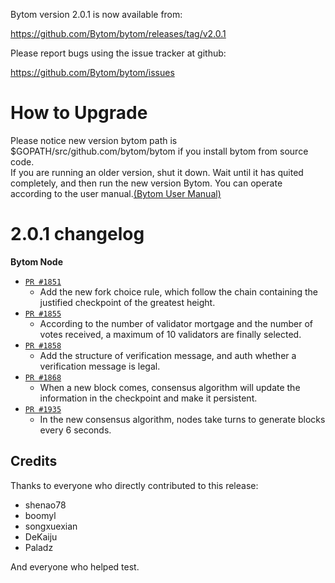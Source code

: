 Bytom version 2.0.1 is now available from:

  https://github.com/Bytom/bytom/releases/tag/v2.0.1


Please report bugs using the issue tracker at github:

  https://github.com/Bytom/bytom/issues

How to Upgrade
===============

Please notice new version bytom path is $GOPATH/src/github.com/bytom/bytom if you install bytom from source code.  
If you are running an older version, shut it down. Wait until it has quited completely, and then run the new version Bytom.
You can operate according to the user manual.[(Bytom User Manual)](https://bytom.io/wp-content/themes/freddo/images/wallet/BytomUsermanualV1.0_en.pdf)


2.0.1 changelog
================
__Bytom Node__

+ [`PR #1851`](https://github.com/Bytom/bytom/pull/1852/files)
    - Add the new fork choice rule, which follow the chain containing the justified checkpoint of the greatest height.
+ [`PR #1855`](https://github.com/Bytom/bytom/pull/1855/files)
    - According to the number of validator mortgage and the number of votes received, a maximum of 10 validators are finally selected.
+ [`PR #1858`](https://github.com/Bytom/bytom/pull/1858/files) 
    - Add the structure of verification message, and auth whether a verification message is legal. 
+ [`PR #1868`](https://github.com/Bytom/bytom/pull/1868/files) 
    - When a new block comes, consensus algorithm will update the information in the checkpoint and make it persistent.
+ [`PR #1935`](https://github.com/Bytom/bytom/pull/1868/files) 
    - In the new consensus algorithm, nodes take turns to generate blocks every 6 seconds.

Credits
--------

Thanks to everyone who directly contributed to this release:

- shenao78
- boomyl
- songxuexian
- DeKaiju
- Paladz

And everyone who helped test.
